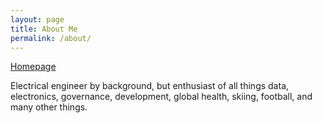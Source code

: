 ```yaml
---
layout: page
title: About Me
permalink: /about/
---
```


[Homepage](https://jeffreypost.dev)

Electrical engineer by background, but enthusiast of all things data, electronics, governance, development, global health, skiing, football, and many other things.



